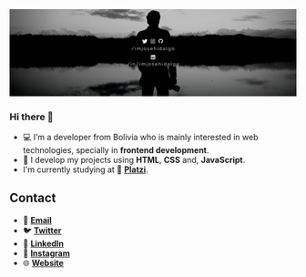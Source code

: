![header](./images/readme-header.png)

### Hi there 👋

- 💻 I’m a developer from Bolivia who is mainly interested in web technologies, specially in **frontend development**.
- 🔧 I develop my projects using **HTML**, **CSS** and, **JavaScript**.
- I'm currently studying at 💚 **[Platzi](https://platzi.com)**.

## Contact

- 📩 **[Email](mailto:josehidalgo990@gmail.com)**
- 🐦 **[Twitter](https://twitter.com/imjosehidalgo)**
- 💼 **[LinkedIn](https://linkedin.com/in/imjosehidalgo)**
- 📸 **[Instagram](https://instagram.com/imjosehidalgo)**
- 🌐 **[Website](https://josehidalgo.dev)**
